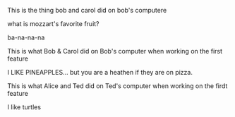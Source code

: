 
This is the thing bob and carol did on bob's computere

what is mozzart's favorite fruit?

ba-na-na-na

This is what Bob & Carol did on Bob's computer when working on the first feature

I LIKE PINEAPPLES... but you are a heathen if they are on pizza.

This is what Alice and Ted did on Ted's computer when working on the firdt feature

I like turtles


